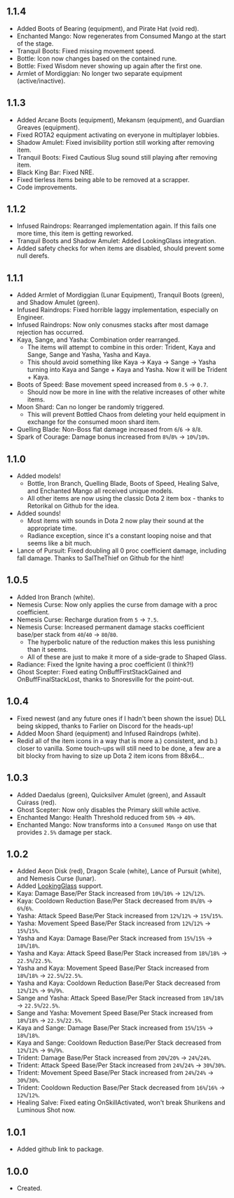 ## 1.1.4
- Added Boots of Bearing (equipment), and Pirate Hat (void red).
- Enchanted Mango: Now regenerates from Consumed Mango at the start of the stage.
- Tranquil Boots: Fixed missing movement speed.
- Bottle: Icon now changes based on the contained rune.
- Bottle: Fixed Wisdom never showing up again after the first one.
- Armlet of Mordiggian: No longer two separate equipment (active/inactive).

## 1.1.3
- Added Arcane Boots (equipment), Mekansm (equipment), and Guardian Greaves (equipment).
- Fixed ROTA2 equipment activating on everyone in multiplayer lobbies.
- Shadow Amulet: Fixed invisibility portion still working after removing item.
- Tranquil Boots: Fixed Cautious Slug sound still playing after removing item.
- Black King Bar: Fixed NRE.
- Fixed tierless items being able to be removed at a scrapper.
- Code improvements.

## 1.1.2
- Infused Raindrops: Rearranged implementation again. If this fails one more time, this item is getting reworked.
- Tranquil Boots and Shadow Amulet: Added LookingGlass integration.
- Added safety checks for when items are disabled, should prevent some null derefs.

## 1.1.1
- Added Armlet of Mordiggian (Lunar Equipment), Tranquil Boots (green), and Shadow Amulet (green).
- Infused Raindrops: Fixed horrible laggy implementation, especially on Engineer.
- Infused Raindrops: Now only conusmes stacks after most damage rejection has occurred.
- Kaya, Sange, and Yasha: Combination order rearranged.
  - The items will attempt to combine in this order: Trident, Kaya and Sange, Sange and Yasha, Yasha and Kaya.
  - This should avoid something like Kaya -> Kaya -> Sange -> Yasha turning into Kaya and Sange + Kaya and Yasha. Now it will be Trident + Kaya.
- Boots of Speed: Base movement speed increased from `0.5` -> `0.7`.
  - Should now be more in line with the relative increases of other white items.
- Moon Shard: Can no longer be randomly triggered.
  - This will prevent Bottled Chaos from deleting your held equipment in exchange for the consumed moon shard item.
- Quelling Blade: Non-Boss flat damage increased from `6`/`6` -> `8`/`8`.
- Spark of Courage: Damage bonus increased from `8%`/`8%` -> `10%`/`10%`.

## 1.1.0
- Added models!
  - Bottle, Iron Branch, Quelling Blade, Boots of Speed, Healing Salve, and Enchanted Mango all received unique models.
  - All other items are now using the classic Dota 2 item box - thanks to Retorikal on Github for the idea.
- Added sounds!
  - Most items with sounds in Dota 2 now play their sound at the appropriate time.
  - Radiance exception, since it's a constant looping noise and that seems like a bit much.
- Lance of Pursuit: Fixed doubling all 0 proc coefficient damage, including fall damage. Thanks to SalTheThief on Github for the hint!

## 1.0.5
- Added Iron Branch (white).
- Nemesis Curse: Now only applies the curse from damage with a proc coefficient.
- Nemesis Curse: Recharge duration from `5` -> `7.5`.
- Nemesis Curse: Increased permanent damage stacks coefficient base/per stack from `40`/`40` -> `80`/`80`.
    - The hyperbolic nature of the reduction makes this less punishing than it seems.
    - All of these are just to make it more of a side-grade to Shaped Glass.
- Radiance: Fixed the Ignite having a proc coefficient (I think?!)
- Ghost Scepter: Fixed eating OnBuffFirstStackGained and OnBuffFinalStackLost, thanks to Snoresville for the point-out.

## 1.0.4
- Fixed newest (and any future ones if I hadn't been shown the issue) DLL being skipped, thanks to Farlier on Discord for the heads-up!
- Added Moon Shard (equipment) and Infused Raindrops (white).
- Redid all of the item icons in a way that is more a.) consistent, and b.) closer to vanilla. Some touch-ups will still need to be done, a few are a bit blocky from having to size up Dota 2 item icons from 88x64...

## 1.0.3
- Added Daedalus (green), Quicksilver Amulet (green), and Assault Cuirass (red).
- Ghost Scepter: Now only disables the Primary skill while active.
- Enchanted Mango: Health Threshold reduced from `50%` -> `40%`.
- Enchanted Mango: Now transforms into a `Consumed Mango` on use that provides `2.5%` damage per stack.

## 1.0.2
- Added Aeon Disk (red), Dragon Scale (white), Lance of Pursuit (white), and Nemesis Curse (lunar).
- Added [LookingGlass](https://thunderstore.io/package/DropPod/LookingGlass/) support.
- Kaya: Damage Base/Per Stack increased from `10%`/`10%` -> `12%`/`12%`.
- Kaya: Cooldown Reduction Base/Per Stack decreased from `8%`/`8%` -> `6%`/`6%`.
- Yasha: Attack Speed Base/Per Stack increased from `12%`/`12%` -> `15%`/`15%`.
- Yasha: Movement Speed Base/Per Stack increased from `12%`/`12%` -> `15%`/`15%`.
- Yasha and Kaya: Damage Base/Per Stack increased from `15%`/`15%` -> `18%`/`18%`.
- Yasha and Kaya: Attack Speed Base/Per Stack increased from `18%`/`18%` -> `22.5%`/`22.5%`.
- Yasha and Kaya: Movement Speed Base/Per Stack increased from `18%`/`18%` -> `22.5%`/`22.5%`.
- Yasha and Kaya: Cooldown Reduction Base/Per Stack decreased from `12%`/`12%` -> `9%`/`9%`.
- Sange and Yasha: Attack Speed Base/Per Stack increased from `18%`/`18%` -> `22.5%`/`22.5%`.
- Sange and Yasha: Movement Speed Base/Per Stack increased from `18%`/`18%` -> `22.5%`/`22.5%`.
- Kaya and Sange: Damage Base/Per Stack increased from `15%`/`15%` -> `18%`/`18%`.
- Kaya and Sange: Cooldown Reduction Base/Per Stack decreased from `12%`/`12%` -> `9%`/`9%`.
- Trident: Damage Base/Per Stack increased from `20%`/`20%` -> `24%`/`24%`.
- Trident: Attack Speed Base/Per Stack increased from `24%`/`24%` -> `30%`/`30%`.
- Trident: Movement Speed Base/Per Stack increased from `24%`/`24%` -> `30%`/`30%`.
- Trident: Cooldown Reduction Base/Per Stack decreased from `16%`/`16%` -> `12%`/`12%`.
- Healing Salve: Fixed eating OnSkillActivated, won't break Shurikens and Luminous Shot now.

## 1.0.1
- Added github link to package.

## 1.0.0
- Created.